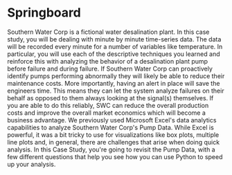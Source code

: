 # Springboard
Southern Water Corp is a fictional water desalination plant. In this case study, you will be dealing with minute by minute time-series data. The data will be recorded every minute for a number of variables like temperature. In particular, you will use each of the descriptive techniques you learned and reinforce this with analyzing the behavior of a desalination plant pump before failure and during failure. If Southern Water Corp can proactively identify pumps performing abnormally they will likely be able to reduce their maintenance costs. More importantly, having an alert in place will save the engineers time. This means they can let the system analyze failures on their behalf as opposed to them always looking at the signal(s) themselves. If you are able to do this reliably, SWC can reduce the overall production costs and improve the overall market economics which will become a business advantage. We previously used Microsoft Excel's data analytics capabilities to analyze Southern Water Corp's Pump Data. While Excel is powerful, it was a bit tricky to use for visualizations like box plots, multiple line plots and, in general, there are challenges that arise when doing quick analysis. In this Case Study, you're going to revisit the Pump Data, with a few different questions that help you see how you can use Python to speed up your analysis.
